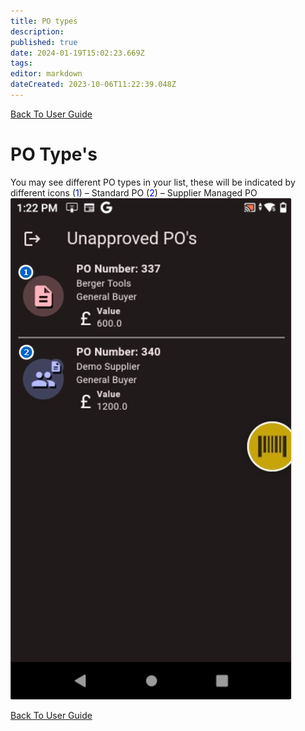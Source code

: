 ```yaml
---
title: PO types
description: 
published: true
date: 2024-01-19T15:02:23.669Z
tags: 
editor: markdown
dateCreated: 2023-10-06T11:22:39.048Z
---
```


[Back To User Guide](./UserGuides)

# PO Type's
You may see different PO types in your list, these will be indicated by different icons
(<span style="color:blue">1</span>) – Standard PO
(<span style="color:blue">2</span>) – Supplier Managed PO
![po_type_1.png](/Apps/po_type_1.png)

[Back To User Guide](./UserGuides)
